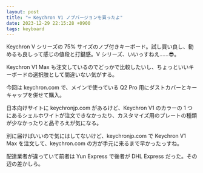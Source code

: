 ```yaml
---
layout: post
title: "⌨️ Keychron V1 ノブバージョンを買ったよ"
date: 2023-12-29 22:15:28 +0900
tags: keyboard
---
```


Keychron V シリーズの 75% サイズのノブ付きキーボード。試し買い良し、勧めるも良しって感じの値段と打鍵感。V シリーズ、いいっすねえ......😎。

<!--more-->

Keychron V1 Max も注文しているのでどっかで比較したいし、ちょっといいキーボードの選択肢として間違いない気がする。

今回は keychron.com で、メインで使っている Q2 Pro 用にダストカバーとキーキャップを併せて購入。

日本向けサイトに keychronjp.com があるけど、Keychron V1 のカラーの 1 つにあるシェルホワイトが注文できなかったり、カスタマイズ用のプレートの種類が少なかったりと品ぞろえが気になる。

別に届けばいいので気にはしてないけど、keychronjp.com で Keychron V1 Max を注文して、keychron.com の方が手元に来るまで早かったっすね。

配達業者が違っていて前者は Yun Express で後者が DHL Express だった。その辺の差かしら。
